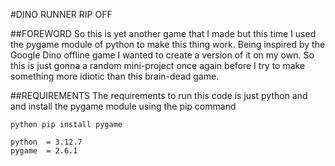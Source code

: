 #DINO RUNNER RIP OFF

##FOREWORD
So this is yet another game that I made but this time I used the pygame module of python to make this thing work. Being inspired by the Google Dino offline game I wanted to create a version of it on my own. So this is just gonna a random mini-project once again before I try to make something more idiotic than this brain-dead game.

##REQUIREMENTS
The requirements to run this code is just python and and install the pygame module using the pip command
```
python pip install pygame
```

```
python  = 3.12.7
pygame  = 2.6.1 
```
